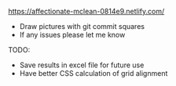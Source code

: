 https://affectionate-mclean-0814e9.netlify.com/
- Draw pictures with git commit squares
- If any issues please let me know

TODO: 
- Save results in excel file for future use
- Have better CSS calculation of grid alignment
